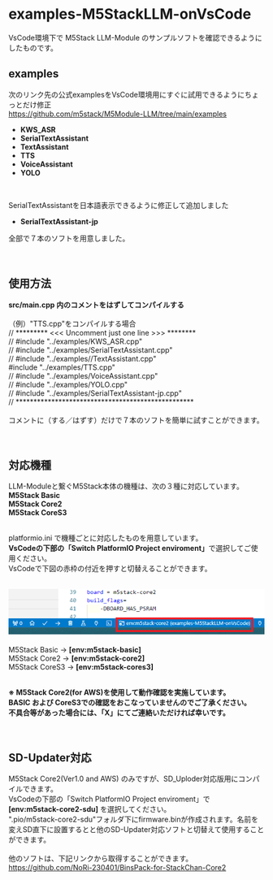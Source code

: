 # examples-M5StackLLM-onVsCode

VsCode環境下で M5Stack LLM-Module のサンプルソフトを確認できるようにしたものです。<br>


## examples

次のリンク先の公式examplesをVsCode環境用にすぐに試用できるようにちょっとだけ修正<br>
 https://github.com/m5stack/M5Module-LLM/tree/main/examples
<b>
- KWS_ASR<br>
- SerialTextAssistant<br>
- TextAssistant<br>
- TTS<br>
- VoiceAssistant<br>
- YOLO<br>
</b>
<br>

SerialTextAssistantを日本語表示できるように修正して追加しました<br>
- <b>SerialTextAssistant-jp</b><br>


全部で７本のソフトを用意しました。<br>
<br>
<br>

## 使用方法

<b>src/main.cpp 内のコメントをはずしてコンパイルする</b><br>
<br>
（例）"TTS.cpp"をコンパイルする場合<br>
// ********* <<< Uncomment just one line >>> ********<br>
// #include "../examples/KWS_ASR.cpp"<br>
// #include "../examples/SerialTextAssistant.cpp"<br>
// #include "../examples//TextAssistant.cpp"<br>
#include "../examples/TTS.cpp"<br>
// #include "../examples/VoiceAssistant.cpp"<br>
// #include "../examples/YOLO.cpp"<br>
// #include "../examples/SerialTextAssistant-jp.cpp"<br>
// **************************************************<br>
<br>
コメントに（する／はずす）だけで７本のソフトを簡単に試すことができます。<br>
<br>
<br>

## 対応機種
LLM-Moduleと繋ぐM5Stack本体の機種は、次の３種に対応しています。<br>
<b>M5Stack Basic</b><br>
<b>M5Stack Core2</b> <br>
<b>M5Stack CoreS3</b><br>

<br>
platformio.ini で機種ごとに対応したものを用意しています。<br>
<b>VsCodeの下部の「Switch PlatformIO Project enviroment」</b>で選択してご使用ください。<br>
VsCodeで下図の赤枠の付近を押すと切替えることができます。<br>
<br>

![画像](images/env00.png)<br>
<br>
M5Stack Basic  ->  <b>[env:m5stack-basic]</b><br>
M5Stack Core2  ->  <b>[env:m5stack-core2]</b><br>
M5Stack CoreS3 ->  <b>[env:m5stack-cores3]</b><br>
<br>

<b>
※ M5Stack Core2(for AWS)を使用して動作確認を実施しています。<br>
BASIC および CoreS3での確認をおこなっていませんのでご了承ください。<br>
不具合等があった場合には、「X」にてご連絡いただければ幸いです。<br>
</b>
<br>


<br>

## SD-Updater対応
M5Stack Core2(Ver1.0 and AWS) のみですが、SD_Uploder対応版用にコンパイルできます。<br>
VsCodeの下部の「Switch PlatformIO Project enviroment」で<br>
<b>[env:m5stack-core2-sdu]</b> を選択してください。<br>
".pio/m5stack-core2-sdu"フォルダ下にfirmware.binが作成されます。名前を変えSD直下に設置するとと他のSD-Updater対応ソフトと切替えて使用することができます。<br>
<br>
他のソフトは、下記リンクから取得することができます。<br>
https://github.com/NoRi-230401/BinsPack-for-StackChan-Core2<br>
<br>


